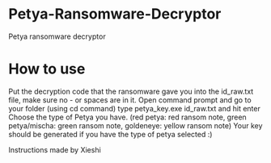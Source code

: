 # Petya-Ransomware-Decryptor
Petya ransomware decryptor

# How to use
Put the decryption code that the ransomware gave you into the id_raw.txt file, make sure no - or spaces are in it.
Open command prompt and go to your folder (using cd command)
type petya_key.exe id_raw.txt and hit enter
Choose the type of Petya you have. (red petya: red ransom note, green petya/mischa: green ransom note, goldeneye: yellow ransom note)
Your key should be generated if you have the type of petya selected :)




Instructions made by Xieshi
